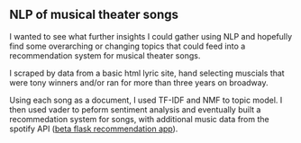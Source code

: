 ## NLP of musical theater songs

I wanted to see what further insights I could gather using NLP and hopefully find some overarching or changing topics that could feed into a recommendation system for musical theater songs. 

I scraped by data from a basic html lyric site, hand selecting muscials that were tony winners and/or ran for more than three years on broadway.

Using each song as a document, I used TF-IDF and NMF to topic model. I then used vader to peform sentiment analysis and eventually built a recommedation system for songs, with additional music data from the spotify API ([beta flask recommendation app](/musical_recommender.py)).



